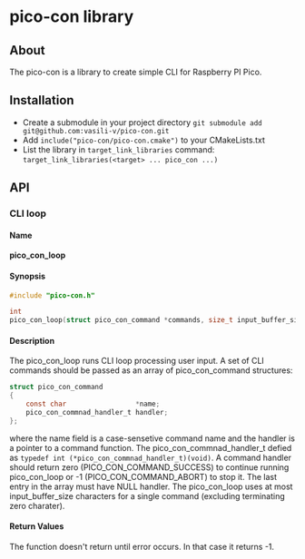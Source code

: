 # pico-con library

## About

The pico-con is a library to create simple CLI for Raspberry PI Pico.

## Installation

- Create a submodule in your project directory `git submodule add git@github.com:vasili-v/pico-con.git`
- Add `include("pico-con/pico-con.cmake")` to your CMakeLists.txt
- List the library in `target_link_libraries` command: `target_link_libraries(<target> ... pico_con ...)`

## API

### CLI loop

#### Name

__pico_con_loop__

#### Synopsis

```C
#include "pico-con.h"

int
pico_con_loop(struct pico_con_command *commands, size_t input_buffer_size);
```

#### Description

The pico\_con\_loop runs CLI loop processing user input. A set of CLI commands should be passed as an array of pico\_con\_command structures:
```C
struct pico_con_command
{
    const char                 *name;
    pico_con_commnad_handler_t handler;
};
```
where the name field is a case-sensetive command name and the handler is a pointer to a command function. The pico\_con\_commnad\_handler\_t defied as `typedef int (*pico_con_commnad_handler_t)(void)`. A command handler should return zero (PICO\_CON\_COMMAND\_SUCCESS) to continue running pico\_con\_loop or -1 (PICO\_CON\_COMMAND\_ABORT) to stop it. The last entry in the array must have NULL handler. The pico\_con\_loop uses at most input\_buffer\_size characters for a single command (excluding terminating zero charater).

#### Return Values

The function doesn't return until error occurs. In that case it returns -1.
